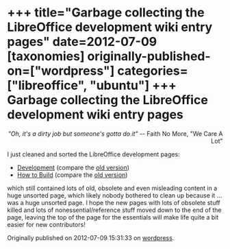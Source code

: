 +++
title="Garbage collecting the LibreOffice development wiki entry pages"
date=2012-07-09
[taxonomies]
originally-published-on=["wordpress"]
categories=["libreoffice", "ubuntu"]
+++
Garbage collecting the LibreOffice development wiki entry pages
===============================================================

<div style="text-align:right;"><em>"Oh, it's a dirty job but someone's gotta do it"</em>
-- Faith No More, "We Care A Lot"</div>
<div>

I just cleaned and sorted the LibreOffice development pages:</div>
<ul>
	<li><a href="https://wiki.documentfoundation.org/Development" rel="nofollow">Development</a> (compare the <a href="https://wiki.documentfoundation.org/index.php?title=Development&amp;oldid=51283" rel="nofollow">old version</a>)</li>
	<li><a href="https://wiki.documentfoundation.org/Development/Native_Build" rel="nofollow">How to Build</a> (compare the <a href="https://wiki.documentfoundation.org/index.php?title=Development/Native_Build&amp;oldid=52283" rel="nofollow">old version</a>)</li>
</ul>
which still contained lots of old, obsolete and even misleading content in a huge unsorted page, which likely nobody bothered to clean up because it ... was a huge unsorted page. I hope the new pages with lots of obsolete stuff killed and lots of nonessential/reference stuff moved down to the end of the page, leaving the top of the page for the essentials will make life quite a bit easier for new contributors!

Originally published on 2012-07-09 15:31:33 on [wordpress](https://skyfromme.wordpress.com/2012/07/09/garbage-collecting-the-libreoffice-development-wiki-entry-pages/).
